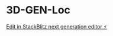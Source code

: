 # 3D-GEN-Loc

[Edit in StackBlitz next generation editor ⚡️](https://stackblitz.com/~/github.com/baptitse-jn/3D-GEN-Loc)